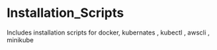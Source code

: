 # Installation_Scripts
Includes installation scripts for docker, kubernates , kubectl , awscli , minikube 

